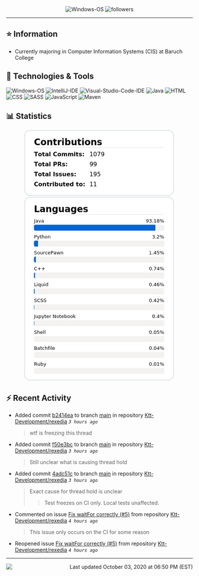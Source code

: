 <div align="center">
    <img 
        src="https://img.shields.io/badge/OS-Windows-informational?style=for-the-badge&color=3278be"
        alt="Windows-OS">
    <img 
        src="https://img.shields.io/github/followers/katsute?color=3278be&style=for-the-badge"
        alt="followers">
</div>

<hr>

## ⭐ Information

 - Currently majoring in Computer Information Systems (CIS) at Baruch College

## 🔧 Technologies & Tools

<img 
    src="https://img.shields.io/badge/OS-Windows-informational?style=flat-square&color=3278be"
    alt="Windows-OS">
<img 
    src="https://img.shields.io/badge/Editor-IntelliJ_IDEA-informational?style=flat-square&logo=intellij-idea&logoColor=white&color=3278be"
    alt="IntelliJ-IDE">
<img 
    src="https://img.shields.io/badge/Editor-Visual_Studio_Code-informational?style=flat-square&logo=Visual-Studio-Code&logoColor=white&color=3278be"
    alt="Visual-Studio-Code-IDE">
<img 
    src="https://img.shields.io/badge/Code-Java-informational?style=flat-square&logo=java&logoColor=white&color=3278be"
    alt="Java">
<img 
    src="https://img.shields.io/badge/Code-HTML-informational?style=flat-square&logo=html5&logoColor=white&color=3278be"
    alt="HTML">
<img 
    src="https://img.shields.io/badge/Code-CSS-informational?style=flat-square&logo=css-wizardry&logoColor=white&color=3278be"
    alt="CSS">
<img 
    src="https://img.shields.io/badge/Code-SASS-informational?style=flat-square&logo=sass&logoColor=white&color=3278be"
    alt="SASS">
<img 
    src="https://img.shields.io/badge/Code-JavaScript-informational?style=flat-square&logo=javascript&logoColor=white&color=3278be"
    alt="JavaScript">
<img 
    src="https://img.shields.io/badge/Tools-Maven-informational?style=flat-square&logo=apache-maven&logoColor=white&color=3278be"
    alt="Maven">

## 📊 Statistics
<div align="center">
    <a href="https://github.com/Katsute/">
        <img src="https://github.com/Katsute/Katsute/blob/main/contributions.png">
    </a>
    <a href="https://github.com/Katsute/">
        <img src="https://github.com/Katsute/Katsute/blob/main/languages.png">
    </a>
</div>

## ⚡ Recent Activity

 - Added commit [b2414ea](https://github.com/Ktt-Development/rexedia/commit/b2414ea49c7c35c701b90c3784a1756828e4aa04) to branch [main](https://github.com/Ktt-Development/rexedia/tree/main) in repository [Ktt-Development/rexedia](https://github.com/Ktt-Development/rexedia)  *`3 hours ago`*
   > wtf is freezing this thread
 - Added commit [f50e3bc](https://github.com/Ktt-Development/rexedia/commit/f50e3bcfac682fbe88697388c018a998e7622529) to branch [main](https://github.com/Ktt-Development/rexedia/tree/main) in repository [Ktt-Development/rexedia](https://github.com/Ktt-Development/rexedia)  *`3 hours ago`*
   > Still unclear what is causing thread hold
 - Added commit [4adc51c](https://github.com/Ktt-Development/rexedia/commit/4adc51ce9aeaf162886e9082a810a69245d8df8f) to branch [main](https://github.com/Ktt-Development/rexedia/tree/main) in repository [Ktt-Development/rexedia](https://github.com/Ktt-Development/rexedia)  *`3 hours ago`*
   > Exact cause for thread hold is unclear
   >  > Test freezes on CI only. Local tests unaffected.
 - Commented on issue [Fix waitFor correctly (#5)](https://github.com/Ktt-Development/rexedia/issues/5#issuecomment-703148080) from repository [Ktt-Development/rexedia](https://github.com/Ktt-Development/rexedia)  *`4 hours ago`*
   > This issue only occurs on the CI for some reason
 - Reopened issue [Fix waitFor correctly (#5)](https://github.com/Ktt-Development/rexedia/issues/5) from repository [Ktt-Development/rexedia](https://github.com/Ktt-Development/rexedia)  *`4 hours ago`*

---
<img align="left" src="https://github.com/Katsute/Katsute/workflows/Update%20README.md/badge.svg"><p align="right">Last updated October 03, 2020 at 06:50 PM (EST)</p>
